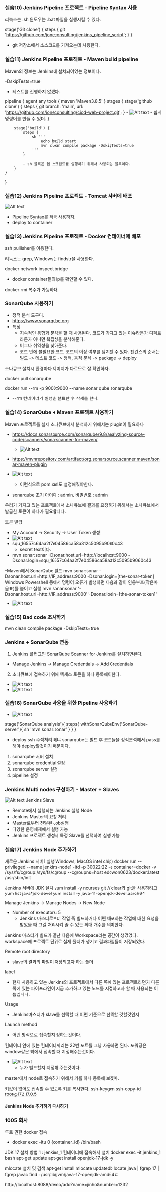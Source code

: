 ### 실습10) Jenkins Pipeline 프로젝트 - Pipeline Syntax 사용

리눅스는 .sh 윈도우는 .bat 파일을 실행시킬 수 있다.

 stage('Git clone') {
            steps {
                git 'https://github.com/joneconsulting/jenkins_pipeline_script';
            }
        }

- git 저장소에서 소스코드를 가져오는데 사용한다.

### 실습11) Jenkins Pipeline 프로젝트 - Maven build pipeline

Maven의 정보는 Jenkins에 설치되어있는 정보이다.

-DskipTests=true
- 테스트를 진행하지 않겠다.

pipeline {
    agent any
    tools { 
      maven 'Maven3.8.5'
    }
    stages {
        stage('github clone') {
            steps {
                git branch: 'main', url: 'https://github.com/joneconsulting/cicd-web-project.git'; 
            }
            - ![Alt text](image.png)
            - 쉽게 명령어를 만들 수 있더.
        }
        
        stage('build') {
            steps {
                sh '''
                    echo build start
                    mvn clean compile package -DskipTests=true
                '''
            }

            - sh 블록은 쉡 스크립트를 실행하기 위해서 사용되는 블록이다.
        }
    }
}

### 실습12) Jenkins Pipeline 프로젝트 - Tomcat 서버에 배포

![Alt text](image-1.png)
- Pipeline Syntax를 적극 사용하자.
- deploy to container

### 실습13) Jenkins Pipeline 프로젝트 - Docker 컨테이너에 배포

ssh puliisher를 이용한다.

리눅스는 grep, Windows는 findstr을 사용한다.

docker network inspect bridge
- docker container들의 ip를 확인할 수 있다.

docker rmi 복수가 가능하다.

### SonarQube 사용하기 
- 정적 분석 도구다.
- https://www.sonarqube.org
- 특징
    - 지속적인 통합과 분석을 할 때 사용된다. 코드가 가지고 있는 이슈라든가 디펙트라든가 아니면 복잡성을 분석해준다.
    - 버그나 취약성을 찾아준다.
    - 코드 안에 불필요한 코드, 코드의 이상 여부를 탐지할 수 있다.
젠킨스의 순서는 빌드 -> 테스트 코드 -> 정적, 동적 분석 -> package -> deploy

소나큐브 설치시 환경마다 이미지가 다르므로 잘 확인하자.

docker pull sonarqube

docker run --rm -p 9000:9000 --name sonar
qube sonarqube
- --rm 컨테이너가 실행을 왈료한 후 삭제를 한다.

### 실습14) SonarQube + Maven 프로젝트 사용하기

Maven 프로젝트를 실제 소나큐브에서 분석하기 위해서는 plugin이 필요하다
- https://docs.sonarsource.com/sonarqube/9.8/analyzing-source-code/scanners/sonarscanner-for-maven/
    - ![Alt text](image-4.png)
- https://mvnrepository.com/artifact/org.sonarsource.scanner.maven/sonar-maven-plugin

- ![Alt text](image-2.png)
    - 이런식으로 pom.xml도 설정해줘야한다.

- sonarqube 초기 아이디 : admin, 비밀번호 : admin

우리가 가지고 있는 프로젝트에서 소나큐브에 결과를 요청하기 위해서는 소나큐브에서 발급한 토큰이 하나가 필요합니다.

토큰 발급
- My Account -> Security -> User Token 생성
- ![Alt text](image-3.png)
- squ_16557c64aa2f7e04586ca58a312c5095b9060c43
    - secret text이다.
- mvn sonar:sonar -Dsonar.host.url=http://localhost:9000 -Dsonar.login=squ_16557c64aa2f7e04586ca58a312c5095b9060c43

-Maven에서 SonarQube 빌드
mvn sonar:sonar -Dsonar.host.url=http://IP_address:9000 -Dsonar.login=[the-sonar-token]
Windows Powershell 등에서 명령어 오류가 발생하면 다음과 같이 인용부호(작은따옴표)를 붙이고 실행
mvn sonar:sonar '-Dsonar.host.url=http://IP_address:9000''-Dsonar.login=[the-sonar-token]'

- ![Alt text](image-5.png)


### 실습15) Bad code 조사하기

mvn clean compile package -DskipTests=true

### Jenkins + SonarQube 연동
1. Jenkins 플러그인 SonarQube Scanner for Jenkins를 설치하면된다.
- Manage Jenkins -> Manage Credentials -> Add Credentials
2. 소나큐브에 접속하기 위해 액세스 토큰을 하나 등록해야한다.
- ![Alt text](image-6.png)
- ![Alt text](image-7.png)

### 실습16) SonarQube 사용을 위한 Pipeline 사용하기

- ![Alt text](image-8.png)  

stage('SonarQube analysis'){
            steps{
                withSonarQubeEnv('SonarQube-server'){
                    sh 'mvn sonar:sonar'
                }
            }
        }

- deploy ssh 주석처리 왜냐 sonarqube는 빌드 후 코드들을 정적분석해서 pass를 해야 deploy할것이기 때문이다.
1. sonarqube 서버 설치
2. sonarqube credential 설정
3. sonarqube server 설정
4. pipeline 설정


### Jenkins Multi nodes 구성하기 - Master + Slaves

![Alt text](image-10.png)
Jenkins Slave
- Remote에서 실행되는 Jenkins 실행 Node
- Jenkins Master의 요청 처리
- Master로부터 전달된 Job실행
- 다양한 운영체제에서 실행 가능
- Jenkins 프로젝트 생성시 특정 Slave를 선택하여 실행 가능

### 실습17) Jenkins Node 추가하기
새로운 Jenkins 서버1 실행 
Windows, MacOS intel chip) docker run --privileged --name jenkins-node1 -itd -p 30022:22 -e container=docker -v /sys/fs/cgroup:/sys/fs/cgroup --cgroupns=host edowon0623/docker:latest /usr/sbin/init

Jenkins 서버에 JDK 설치
yum install -y ncurses git // clear와 git을 사용하려고
yum list java*jdk-devel
yum install -y java-11-openjdk-devel.aarch64

Manage Jenkins -> Manage Nodes -> New Node
- Number of executors: 5  
    - Jenkins 마스터로부터 작업 즉 빌드하거나 어떤 배포하는 작업에 대한 요청을 받았을 때 그걸 처리시켜 줄 수 있는 최대 개수를 의미한다.

Jenkins 마스터가 빌드가 끝난 다음에 Workspace라는 공간이 생겼었다. workspace에 프로젝트 단위로 실제 폴더가 생기고 결과파일들이 저장되었다.

Remote root directory
- slave의 결과의 파일이 저장되고자 하는 폴더

label
- 현재 사용하고 있는 Jenkins의 프로젝트에서 다른 쪽에 있는 프로젝트라던가 다른 쪽에 있는 파이프라인이 지금 추가하고 있는 노드를 지정하고자 할 때 사용되는 이름입니다.

Usage
- Jenkins마스터가 slave를 선택할 때 어떤 기준으로 선택할 것할것인지

Launch method
- 어떤 방식으로 접속할지 정하는것이다.

컨테이너 안에 있는 컨테이너끼리는 22번 포트를 그냥 사용하면 된다.
포워딩은 window같은 밖에서 접속할 때 지정해주는것이다.

- ![Alt text](image-11.png)
    - 누가 빌드할지 지정해 주는것이다.

master에서 node로 접속하기 위해서 키를 하나 등록해 보겠따.

키값이 없어도 접속할 수 있도록 키를 복사한다.
ssh-keygen
ssh-copy-id root@172.17.0.5
#### Jenkins Node 추가하기 다시하기


### 1005 회사
루트 권한 docker 접속
- docker exec -itu 0 {container_id} /bin/bash

JDK 17 설치 방법 1 : jenkins_1 컨테이너에 접속해서 설치
docker exec -it jenkins_1 bash
apt-get update
apt-get install openjdk-17-jdk -y


mlocate 설치 및 검색
apt-get install mlocate
updatedb
locate java | fgrep 17 | fgrep javac
find : /usr/lib/jvm/java-17-openjdk-amd64ㄷ


http://localhost:8088/demo/add?name=jinho&number=1232